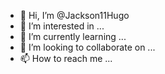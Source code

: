 - 👋 Hi, I’m @Jackson11Hugo
- 👀 I’m interested in ...
- 🌱 I’m currently learning ...
- 💞️ I’m looking to collaborate on ...
- 📫 How to reach me ...

<!---
Jackson11Hugo/Jackson11Hugo is a ✨ special ✨ repository because its `README.md` (this file) appears on your GitHub profile.
You can click the Preview link to take a look at your changes.
--->
